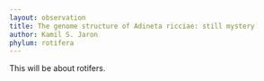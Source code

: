 ```yaml
---
layout: observation
title: The genome structure of Adineta ricciae: still mystery
author: Kamil S. Jaron
phylum: rotifera
---
```


This will be about rotifers.
